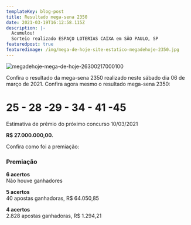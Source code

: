 ```yaml
---
templateKey: blog-post
title: Resultado mega-sena 2350
date: 2021-03-19T16:12:58.115Z
description: |-
  Acumulou! 
  Sorteio realizado ESPAÇO LOTERIAS CAIXA em SÃO PAULO, SP
featuredpost: true
featuredimage: /img/mega-de-hoje-site-estatico-megadehoje-2350.jpg
---
```

![megadehoje-mega-de-hoje-26300217000100](/img/mega-de-hoje-site-estatico-megadehoje-2350.jpg "mega-de-hoje-26300217000100-2350")

Confira o resultado da mega-sena 2350 realizado neste sábado dia 06 de março de 2021. Confira agora mesmo o resultado mega-sena 2350:

# 25 - 28 -29 - 34 - 41 -45

Estimativa de prêmio do próximo concurso 10/03/2021

**R$ 27.000.000,00.**

Confira como foi a premiação:

### Premiação

**6 acertos**\
Não houve ganhadores

**5 acertos**\
40 apostas ganhadoras, R$ 64.050,85

**4 acertos**\
2.828 apostas ganhadoras, R$ 1.294,21